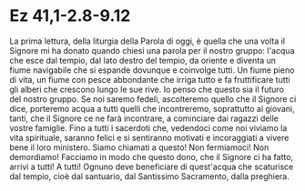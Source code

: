 Ez 41,1-2.8-9.12
================

La prima lettura, della liturgia della Parola di oggi, è quella che una volta il
Signore mi ha donato quando chiesi una parola per il nostro gruppo: l'acqua che
esce dal tempio, dal lato destro del tempio, da oriente e diventa un fiume
navigabile che si espande dovunque e coinvolge tutti. Un fiume pieno di vita, un
fiume con pesce abbondante che irriga tutto e fa fruttificare tutti gli alberi
che crescono lungo le sue rive. Io penso che questo sia il futuro del nostro
gruppo. Se noi saremo fedeli, ascolteremo quello che il Signore ci dice,
porteremo acqua a tutti quelli che incontreremo, soprattutto ai giovani, tanti,
che il Signore ce ne farà incontrare, a cominciare dai ragazzi delle vostre
famiglie. Fino a tutti i sacerdoti che, vedendoci come noi viviamo la vita
spirituale, saranno felici e si sentiranno motivati e incoraggiati a vivere bene
il loro ministero. Siamo chiamati a questo! Non fermiamoci! Non demordiamo!
Facciamo in modo che questo dono, che il Signore ci ha fatto, arrivi a tutti! A
tutti! Ognuno deve beneficiare di quest'acqua che scaturisce dal tempio, cioè
dal santuario, dal Santissimo Sacramento, dalla preghiera.
